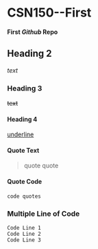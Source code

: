 # CSN150--First
**First _Github_ Repo**

## Heading 2
 _text_ 

### Heading 3
~~text~~

#### Heading 4
<ins>underline</ins>

#### Quote Text
> quote quote

#### Quote Code
`code quotes`

### Multiple Line of Code
```
Code Line 1
Code Line 2
Code Line 3
```
